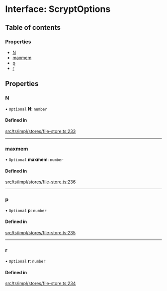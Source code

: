 # Interface: ScryptOptions

## Table of contents

### Properties

- [N](ScryptOptions.md#n)
- [maxmem](ScryptOptions.md#maxmem)
- [p](ScryptOptions.md#p)
- [r](ScryptOptions.md#r)

## Properties

### N

• `Optional` **N**: `number`

#### Defined in

[src/ts/impl/stores/file-store.ts:233](https://gitlab.com/i3-market/code/wp3/t3.2/i3m-wallet-monorepo/-/blob/c0d10db/packages/base-wallet/src/ts/impl/stores/file-store.ts#L233)

___

### maxmem

• `Optional` **maxmem**: `number`

#### Defined in

[src/ts/impl/stores/file-store.ts:236](https://gitlab.com/i3-market/code/wp3/t3.2/i3m-wallet-monorepo/-/blob/c0d10db/packages/base-wallet/src/ts/impl/stores/file-store.ts#L236)

___

### p

• `Optional` **p**: `number`

#### Defined in

[src/ts/impl/stores/file-store.ts:235](https://gitlab.com/i3-market/code/wp3/t3.2/i3m-wallet-monorepo/-/blob/c0d10db/packages/base-wallet/src/ts/impl/stores/file-store.ts#L235)

___

### r

• `Optional` **r**: `number`

#### Defined in

[src/ts/impl/stores/file-store.ts:234](https://gitlab.com/i3-market/code/wp3/t3.2/i3m-wallet-monorepo/-/blob/c0d10db/packages/base-wallet/src/ts/impl/stores/file-store.ts#L234)
